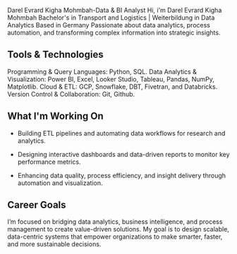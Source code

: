 Darel Evrard Kigha Mohmbah-Data & BI Analyst
Hi, i'm Darel Evrard Kigha Mohmbah
Bachelor's in Transport and Logistics | Weiterbildung in Data Analytics
Based in Germany
Passionate about data analytics, process automation, and transforming complex information into strategic insights.

## Tools & Technologies

Programming & Query Languages: Python, SQL.
Data Analytics & Visualization: Power BI, Excel, Looker Studio, Tableau, Pandas, NumPy, Matplotlib.
Cloud & ETL: GCP, Snowflake, DBT, Fivetran, and Databricks.
Version Control & Collaboration: Git, Github.

## What I'm Working On
- Building ETL pipelines and automating data workflows for research and analytics.

- Designing interactive dashboards and data-driven reports to monitor key performance metrics.

- Enhancing data quality, process efficiency, and insight delivery through automation and visualization.

## Career Goals

I’m focused on bridging data analytics, business intelligence, and process management to create value-driven solutions.
My goal is to design scalable, data-centric systems that empower organizations to make smarter, faster, and more sustainable decisions.
